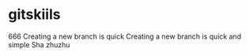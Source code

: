 # gitskiils
666
Creating a new branch is quick
Creating a new branch is quick and simple
Sha zhuzhu
